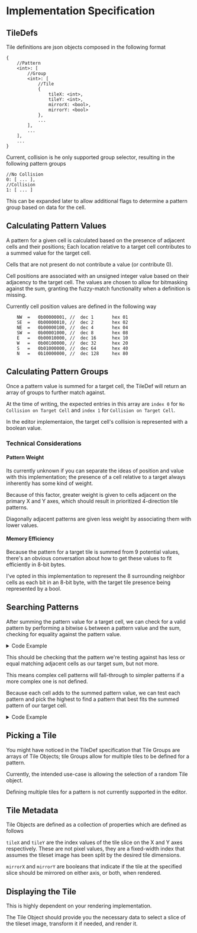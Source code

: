 # Implementation Specification

## TileDefs
Tile definitions are json objects composed in the following format

```
{
    //Pattern
    <int>: [
        //Group
        <int>: [
            //Tile
            {
                tileX: <int>,
                tileY: <int>,
                mirrorX: <bool>,
                mirrorY: <bool>
            },
            ...
        ],
        ...
    ],
    ...
}
```

Current, collision is he only supported group selector, resulting in the following pattern groups
```
//No Collision
0: [ ... ],
//Collision
1: [ ... ]
```

This can be expanded later to allow additional flags to determine a pattern group based on data for the cell.

## Calculating Pattern Values
A pattern for a given cell is calculated based on the presence of adjacent cells and their positions; Each location relative to a target cell contributes to a summed value for the target cell.

Cells that are not present do not contribute a value (or contribute 0).

Cell positions are associated with an unsigned integer value based on their adjacency to the target cell. The values are chosen to allow for bitmasking against the sum, granting the fuzzy-match functionality when a definition is missing.

Currently cell position values are defined in the following way
```
    NW  =   0b00000001, //  dec 1       hex 01
    SE  =   0b00000010, //  dec 2       hex 02
    NE  =   0b00000100, //  dec 4       hex 04
    SW  =   0b00001000, //  dec 8       hex 08
    E   =   0b00010000, //  dec 16      hex 10
    W   =   0b00100000, //  dec 32      hex 20
    S   =   0b01000000, //  dec 64      hex 40
    N   =   0b10000000, //  dec 128     hex 80
```

## Calculating Pattern Groups
Once a pattern value is summed for a target cell, the TileDef will return an array of groups to further match against.

At the time of writing, the expected entries in this array are `index 0` for `No Collision on Target Cell` and `index 1` for `Collision on Target Cell`.

In the editor implementaion, the target cell's collision is represented with a boolean value.

### Technical Considerations

#### Pattern Weight
Its currently unknown if you can separate the ideas of position and value with this implementation; the presence of a cell relative to a target always inherently has some kind of weight.

Because of this factor, greater weight is given to cells adjacent on the primary X and Y axes, which should result in prioritized 4-direction tile patterns.

Diagonally adjacent patterns are given less weight by associating them with lower values.

#### Memory Efficiency
Because the pattern for a target tile is summed from 9 potential values, there's an obvious conversation about how to get these values to fit efficiently in 8-bit bytes.

I've opted in this implementation to represent the 8 surrounding neighbor cells as each bit in an 8-bit byte, with the target tile presence being represented by a bool.

## Searching Patterns
After summing the pattern value for a target cell, we can check for a valid pattern by performing a bitwise `&` between a pattern value and the sum, checking for equality against the pattern value.

<details>
<summary>Code Example</summary>
```
if ((testPattern & sum) == testPattern)
{
    ...
}
```
</details>

This should be checking that the pattern we're testing against has less or equal matching adjacent cells as our target sum, but not more.

This means complex cell patterns will fall-through to simpler patterns if a more complex one is not defined.

Because each cell adds to the summed pattern value, we can test each pattern and pick the highest to find a pattern that best fits the summed pattern of our target cell.

<details>
<summary>Code Example</summary>
```
int currPattern = 0;
for (p in patterns)
{
    if ((p & sum) == p)
    {
        if (p > currPattern)
        {
            p = currPattern;
        }
    }
}
```
</details>

## Picking a Tile
You might have noticed in the TileDef specification that Tile Groups are arrays of Tile Objects; tile Groups allow for multiple tiles to be defined for a pattern.

Currently, the intended use-case is allowing the selection of a random Tile object.

Defining multiple tiles for a pattern is not currently supported in the editor.

## Tile Metadata
Tile Objects are defined as a collection of properties which are defined as follows

`tileX` and `tileY` are the index values of the tile slice on the X and Y axes respectively. These are not pixel values, they are a fixed-width index that assumes the tileset image has been split by the desired tile dimensions.

`mirrorX` and `mirrorY` are booleans that indicate if the tile at the specified slice should be mirrored on either axis, or both, when rendered.

## Displaying the Tile
This is highly dependent on your rendering implementation.

The Tile Object should provide you the necessary data to select a slice of the tileset image, transform it if needed, and render it.